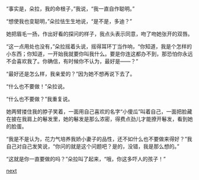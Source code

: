 
“事实是，朵拉，我的命根子，”我说，“我一直自作聪明。”

“想使我也变聪明，”朵拉怯生生地说，“是不是，多迪？”

她把眉毛一扬，作出好看的探问的样子，我点头表示同意，吻了吻她张开的双唇。

“这一点用处也没有，”朵拉摇着头说，摇得耳环丁当作响，“你知道，我是个怎样的小东西；你知道，一开始我就要你叫我什么。要是你连这都办不到，那恐怕你永远不会喜欢我了。你确信，有时候你不认为，最好是——？”

“最好还是怎么样，我亲爱的？”因为她不想再说下去了。

“什么也不要做！”朵拉说。

“什么也不要做？”我重复说。

她两臂搂住我的脖子笑着，一面用自己喜欢的名字“小傻瓜”叫着自己，一面把脸藏在披在我肩上的鬈发里，她的鬈发是那么浓密，得费点劲儿才能撩开鬈发，看到她的脸蛋。

“我是不是认为，花力气培养我娇小妻子的品性，还不如什么也不要做来得好？”我自己对自己发笑说，“你问的就是这个问题吧？是的，没错，我是那么想的。”

“这就是你一直要做的吗？”朵拉叫了起来，“哦，你这多吓人的孩子！”

[next](page617.md)